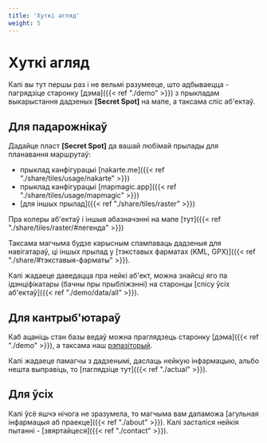 ```yaml
---
title: 'Хуткі агляд'
weight: 5
---
```

# Хуткі агляд

Калі вы тут першы раз і не вельмі разумееце, што адбываецца - пагрядзіце старонку [дэма]({{< ref "./demo" >}})
з прыкладам выкарыстання дадзеных **[Secret Spot]** на мапе, а таксама спіс аб'ектаў.

## Для падарожнікаў

Дадайце пласт **[Secret Spot]** да вашай любімай прылады для планавання маршрутаў:

- прыклад канфігурацыі [nakarte.me]({{< ref "./share/tiles/usage/nakarte" >}})
- прыклад канфігурацыі [mapmagic.app]({{< ref "./share/tiles/usage/mapmagic" >}})
- [для іншых прылад]({{< ref "./share/tiles/raster" >}})

Пра колеры аб'ектаў і іншыя абазначэнні на мапе [тут]({{< ref "./share/tiles/raster/#легенда" >}})

Таксама магчыма будзе карысным спампаваць дадзеныя для навігатараў,
ці іншых прылад у [тэкставых фарматах (KML, GPX)]({{< ref "./share/#тэкставыя-фарматы" >}}).

Калі жадаеце даведацца пра нейкі аб'ект, можна знайсці яго па ідэнціфікатары (бачны пры прыбліжэнні)
на старонцы [спісу ўсіх аб'ектаў]({{< ref "./demo/data/all" >}}).

## Для кантрыб'ютараў

Каб ацаніць стан базы ведаў можна праглядзець старонку [дэма]({{< ref "./demo" >}}),
а таксама наш [рэпазіторый](https://github.com/ro-ro-by/secret-spot-kb).

Калі жадаеце памагчы з дадзенымі, даслаць нейкую інфармацыю,
альбо нешта выправіць, то [паглядзіце тут]({{< ref "./actual" >}}).

## Для ўсіх

Калі ўсё яшчэ нічога не зразумела, то магчыма вам дапаможа
[агульная інфармацыя аб праекце]({{< ref "./about" >}}).
Калі засталіся нейкія пытанні - [звяртайцеся]({{< ref "./contact" >}}).
